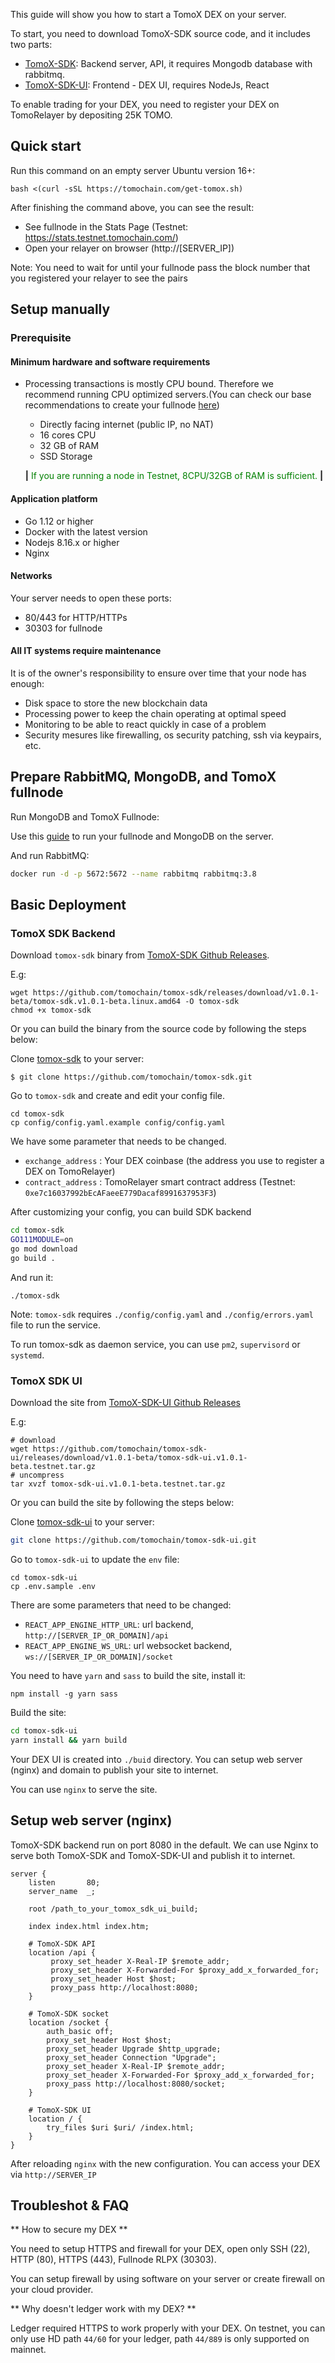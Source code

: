This guide will show you how to start a TomoX DEX on your server.

To start, you need to download TomoX-SDK source code, and it includes two parts:

* [TomoX-SDK](https://github.com/tomochain/tomox-sdk): Backend server, API, it requires Mongodb database with rabbitmq.
* [TomoX-SDK-UI](https://github.com/tomochain/tomox-sdk-ui): Frontend - DEX UI, requires NodeJs, React

To enable trading for your DEX, you need to register your DEX on TomoRelayer by depositing 25K TOMO.

## Quick start
Run this command on an empty server Ubuntu version 16+:
```
bash <(curl -sSL https://tomochain.com/get-tomox.sh)
```
After finishing the command above, you can see the result:

- See fullnode in the Stats Page (Testnet: https://stats.testnet.tomochain.com/)
- Open your relayer on browser (http://[SERVER_IP])

Note: You need to wait for until your fullnode pass the block number that you registered your relayer to see the pairs

## Setup manually

### Prerequisite ###

#### Minimum hardware and software requirements ####

* Processing transactions is mostly CPU bound. Therefore we recommend running CPU
optimized servers.(You can check our base recommendations to create your
fullnode [here](https://docs.tomochain.com/masternode/requirements/))

    * Directly facing internet (public IP, no NAT)
    * 16 cores CPU
    * 32 GB of RAM
    * SSD Storage

    **|** <span style="color:green"> If you are running a node in Testnet, 8CPU/32GB
    of RAM is sufficient. </span> **|**

#### Application platform ####

* Go 1.12 or higher
* Docker with the latest version
* Nodejs 8.16.x or higher
* Nginx

#### Networks ####

Your server needs to open these ports:

* 80/443 for HTTP/HTTPs
* 30303 for fullnode

#### All IT systems require maintenance ####

It is of the owner's responsibility to ensure over time that your node has enough:

* Disk space to store the new blockchain data
* Processing power to keep the chain operating at optimal speed
* Monitoring to be able to react quickly in case of a problem
* Security mesures like firewalling, os security patching, ssh via keypairs, etc.


## Prepare RabbitMQ, MongoDB, and TomoX fullnode

Run MongoDB and TomoX Fullnode:

Use this [guide](/masternode/tomox-fullnode/) to run your fullnode and MongoDB on the server.

And run RabbitMQ:

```bash
docker run -d -p 5672:5672 --name rabbitmq rabbitmq:3.8
```

## Basic Deployment ##

### TomoX SDK Backend

Download `tomox-sdk` binary from [TomoX-SDK Github Releases](https://github.com/tomochain/tomox-sdk/releases).

E.g:
```
wget https://github.com/tomochain/tomox-sdk/releases/download/v1.0.1-beta/tomox-sdk.v1.0.1-beta.linux.amd64 -O tomox-sdk
chmod +x tomox-sdk
```

Or you can build the binary from the source code by following the steps below:

Clone [tomox-sdk](https://github.com/tomochain/tomox-sdk.git) to your server:

`$ git clone https://github.com/tomochain/tomox-sdk.git`

Go to `tomox-sdk` and create and edit your config file.
```
cd tomox-sdk
cp config/config.yaml.example config/config.yaml
```

We have some parameter that needs to be changed.

* `exchange_address` : Your DEX coinbase (the address you use to register a DEX on TomoRelayer)
* `contract_address` : TomoRelayer smart contract address (Testnet: `0xe7c16037992bEcAFaeeE779Dacaf8991637953F3`)

After customizing your config, you can build SDK backend

```bash
cd tomox-sdk
GO111MODULE=on
go mod download
go build .
```

And run it:
```
./tomox-sdk
```
Note: `tomox-sdk` requires `./config/config.yaml` and `./config/errors.yaml` file to run the service.

To run tomox-sdk as daemon service, you can use `pm2`, `supervisord` or `systemd`.

### TomoX SDK UI ###
Download the site from [TomoX-SDK-UI Github Releases](https://github.com/tomochain/tomox-sdk-ui/releases)

E.g:
```
# download
wget https://github.com/tomochain/tomox-sdk-ui/releases/download/v1.0.1-beta/tomox-sdk-ui.v1.0.1-beta.testnet.tar.gz
# uncompress
tar xvzf tomox-sdk-ui.v1.0.1-beta.testnet.tar.gz
```

Or you can build the site by following the steps below:

Clone [tomox-sdk-ui](https://github.com/tomochain/tomox-sdk-ui.git) to your server:
```bash
git clone https://github.com/tomochain/tomox-sdk-ui.git
```
Go to `tomox-sdk-ui` to update the `env` file:
```
cd tomox-sdk-ui
cp .env.sample .env
```
There are some parameters that need to be changed:

- `REACT_APP_ENGINE_HTTP_URL`: url backend, `http://[SERVER_IP_OR_DOMAIN]/api`
- `REACT_APP_ENGINE_WS_URL`: url websocket backend, `ws://[SERVER_IP_OR_DOMAIN]/socket`

You need to have `yarn` and `sass` to build the site, install it:
```
npm install -g yarn sass
```
Build the site:

```bash
cd tomox-sdk-ui
yarn install && yarn build
```

Your DEX UI is created into `./buid` directory. You can setup web server (nginx) and domain to publish your site to internet.

You can use `nginx` to serve the site.

## Setup web server (nginx)

TomoX-SDK backend run on port 8080 in the default. We can use Nginx to serve both TomoX-SDK and TomoX-SDK-UI and publish it to internet.

```
server {
    listen       80;
    server_name  _;

    root /path_to_your_tomox_sdk_ui_build;

    index index.html index.htm;

    # TomoX-SDK API
    location /api {
         proxy_set_header X-Real-IP $remote_addr;
         proxy_set_header X-Forwarded-For $proxy_add_x_forwarded_for;
         proxy_set_header Host $host;
         proxy_pass http://localhost:8080;
    }

    # TomoX-SDK socket
    location /socket {
        auth_basic off;
        proxy_set_header Host $host;
        proxy_set_header Upgrade $http_upgrade;
        proxy_set_header Connection "Upgrade";
        proxy_set_header X-Real-IP $remote_addr;
        proxy_set_header X-Forwarded-For $proxy_add_x_forwarded_for;
        proxy_pass http://localhost:8080/socket;
    }

    # TomoX-SDK UI
    location / {
        try_files $uri $uri/ /index.html;
    }
}
```

After reloading `nginx` with the new configuration. You can access your DEX via `http://SERVER_IP`

## Troubleshot & FAQ

** How to secure my DEX **

You need to setup HTTPS and firewall for your DEX, open only SSH (22), HTTP (80), HTTPS (443), Fullnode RLPX (30303).

You can setup firewall by using software on your server or create firewall on your cloud provider.

** Why doesn't ledger work with my DEX? **

Ledger required HTTPS to work properly with your DEX. On testnet, you can only use HD path `44/60` for your ledger, path `44/889` is only supported on mainnet.

